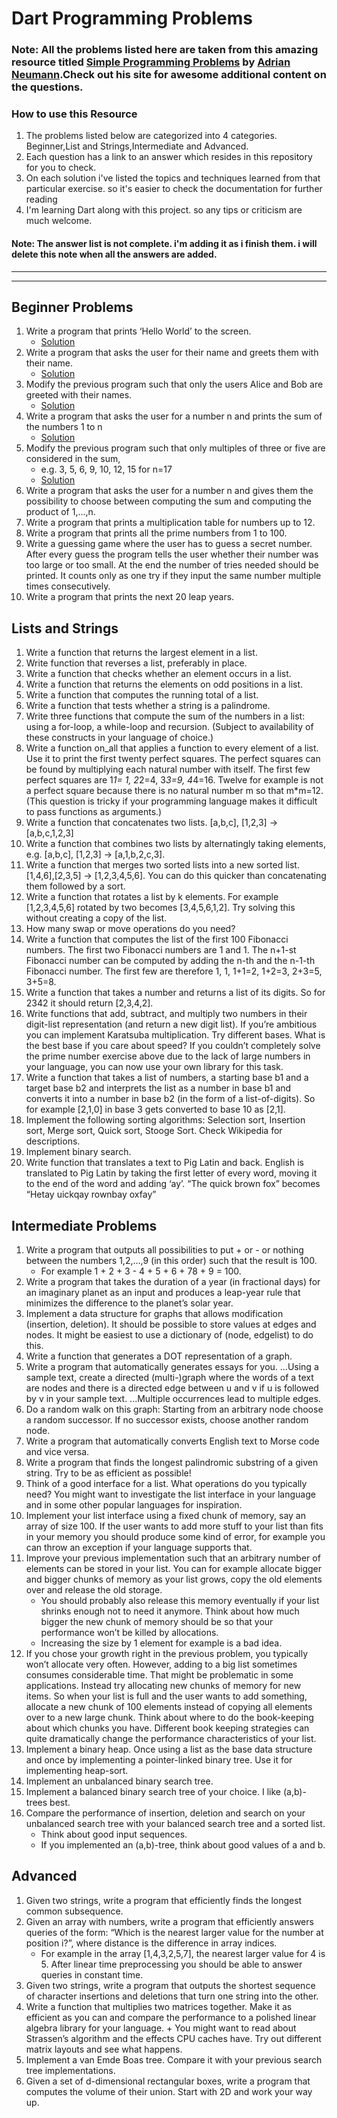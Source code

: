# Dart Programming Problems 

### Note: All the problems listed here are taken from this amazing resource titled [Simple Programming Problems](https://adriann.github.io/programming_problems.html) by [Adrian Neumann](https://github.com/adrianN).Check out his site for awesome additional content on the questions.

### How to use this Resource
1. The problems listed below are categorized into 4 categories. Beginner,List and Strings,Intermediate and Advanced.
2. Each question has a link to an answer which resides in this repository for you to check.
3. On each solution i've listed the topics and techniques learned from that particular exercise. so it's easier to check the documentation for further reading
4. I'm learning Dart along with this project. so any tips or criticism are much welcome. 

#### Note: The answer list is not complete. i'm adding it as i finish them. i will delete this note when all the answers are added.


---
---


## Beginner Problems

1. Write a program that prints ‘Hello World’ to the screen.
   + [Solution](https://github.com/koushikzep99/dart-programming-problems/blob/main/beginner/1_hello_world.dart)
2. Write a program that asks the user for their name and greets them with their name.
   + [Solution](https://github.com/koushikzep99/dart-programming-problems/blob/main/beginner/2_user_input.dart)
3. Modify the previous program such that only the users Alice and Bob are greeted with their names.
   + [Solution](https://github.com/koushikzep99/dart-programming-problems/blob/main/beginner/3_alice_bob.dart)
4. Write a program that asks the user for a number n and prints the sum of the numbers 1 to n
   + [Solution](https://github.com/koushikzep99/dart-programming-problems/blob/main/beginner/4_sum_till_n.dart)
5. Modify the previous program such that only multiples of three or five are considered in the sum, 
   + e.g. 3, 5, 6, 9, 10, 12, 15 for n=17
   + [Solution](https://github.com/koushikzep99/dart-programming-problems/blob/main/beginner/5_sum_till_n_mutiples.dart)
6. Write a program that asks the user for a number n and gives them the possibility to choose between computing the sum and computing the product of 1,…,n.
7. Write a program that prints a multiplication table for numbers up to 12.
8. Write a program that prints all the prime numbers from 1 to 100.
9. Write a guessing game where the user has to guess a secret number. After every guess the program tells the user whether their number was too large or too small. At the end the number of tries needed should be printed. It counts only as one try if they input the same number multiple times consecutively.
10. Write a program that prints the next 20 leap years.

## Lists and Strings

1. Write a function that returns the largest element in a list.
2. Write function that reverses a list, preferably in place.
3. Write a function that checks whether an element occurs in a list.
4. Write a function that returns the elements on odd positions in a list.
5. Write a function that computes the running total of a list.
6. Write a function that tests whether a string is a palindrome.
7. Write three functions that compute the sum of the numbers in a list: using a for-loop, a while-loop and recursion. (Subject to availability of these constructs in your language of choice.)
8. Write a function on_all that applies a function to every element of a list. Use it to print the first twenty perfect squares. The perfect squares can be found by multiplying each natural number with itself. The first few perfect squares are 1*1= 1, 2*2=4, 3*3=9, 4*4=16. Twelve for example is not a perfect square because there is no natural number m so that m*m=12. (This question is tricky if your programming language makes it difficult to pass functions as arguments.)
9. Write a function that concatenates two lists. [a,b,c], [1,2,3] → [a,b,c,1,2,3]
10. Write a function that combines two lists by alternatingly taking elements, e.g. [a,b,c], [1,2,3] → [a,1,b,2,c,3].
11. Write a function that merges two sorted lists into a new sorted list. [1,4,6],[2,3,5] → [1,2,3,4,5,6]. You can do this quicker than concatenating them followed by a sort.
12. Write a function that rotates a list by k elements. For example [1,2,3,4,5,6] rotated by two becomes [3,4,5,6,1,2]. Try solving this without creating a copy of the list.
13. How many swap or move operations do you need?
14. Write a function that computes the list of the first 100 Fibonacci numbers. The first two Fibonacci numbers are 1 and 1. The n+1-st Fibonacci number can be computed by adding the n-th and the n-1-th Fibonacci number. The first few are therefore 1, 1, 1+1=2, 1+2=3, 2+3=5, 3+5=8.
15. Write a function that takes a number and returns a list of its digits. So for 2342 it should return [2,3,4,2].
16. Write functions that add, subtract, and multiply two numbers in their digit-list representation (and return a new digit list). If you’re ambitious you can implement Karatsuba multiplication. Try different bases. What is the best base if you care about speed? If you couldn’t completely solve the prime number exercise above due to the lack of large numbers in your language, you can now use your own library for this task.
17. Write a function that takes a list of numbers, a starting base b1 and a target base b2 and interprets the list as a number in base b1 and converts it into a number in base b2 (in the form of a list-of-digits). So for example [2,1,0] in base 3 gets converted to base 10 as [2,1].
18. Implement the following sorting algorithms: Selection sort, Insertion sort, Merge sort, Quick sort, Stooge Sort. Check Wikipedia for descriptions.
19. Implement binary search.
20. Write function that translates a text to Pig Latin and back. English is translated to Pig Latin by taking the first letter of every word, moving it to the end of the word and adding ‘ay’. “The quick brown fox” becomes “Hetay uickqay rownbay oxfay”


## Intermediate Problems

1. Write a program that outputs all possibilities to put + or - or nothing between the numbers 1,2,…,9 (in this order) such that the result is 100. 
   + For example 1 + 2 + 3 - 4 + 5 + 6 + 78 + 9 = 100.
2. Write a program that takes the duration of a year (in fractional days) for an imaginary planet as an input and produces a leap-year rule that minimizes the difference to the planet’s solar year.
3. Implement a data structure for graphs that allows modification (insertion, deletion). It should be possible to store values at edges and nodes. It might be easiest to use a dictionary of (node, edgelist) to do this.
4. Write a function that generates a DOT representation of a graph.
5. Write a program that automatically generates essays for you.
   ...Using a sample text, create a directed (multi-)graph where the words of a text are nodes and there is a directed edge between u and v if u is followed by v in your sample text. 
   ...Multiple occurrences lead to multiple edges.
6. Do a random walk on this graph: Starting from an arbitrary node choose a random successor. If no successor exists, choose another random node.
7. Write a program that automatically converts English text to Morse code and vice versa.
8. Write a program that finds the longest palindromic substring of a given string. Try to be as efficient as possible!
9. Think of a good interface for a list. What operations do you typically need? You might want to investigate the list interface in your language and in some other popular languages for inspiration.
10. Implement your list interface using a fixed chunk of memory, say an array of size 100. If the user wants to add more stuff to your list than fits in your memory you should produce some kind of error, for example you can throw an exception if your language supports that.
11. Improve your previous implementation such that an arbitrary number of elements can be stored in your list. You can for example allocate bigger and bigger chunks of memory as your list grows, copy the old elements over and release the old storage. 
    + You should probably also release this memory eventually if your list shrinks enough not to need it anymore. Think about how much bigger the new chunk of memory should be so that your performance won’t be killed by allocations. 
    + Increasing the size by 1 element for example is a bad idea.
12. If you chose your growth right in the previous problem, you typically won’t allocate very often. However, adding to a big list sometimes consumes considerable time. That might be problematic in some applications. Instead try allocating new chunks of memory for new items. So when your list is full and the user wants to add something, allocate a new chunk of 100 elements instead of copying all elements over to a new large chunk. Think about where to do the book-keeping about which chunks you have. Different book keeping strategies can quite dramatically change the performance characteristics of your list.
13. Implement a binary heap. Once using a list as the base data structure and once by implementing a pointer-linked binary tree. Use it for implementing heap-sort.
14. Implement an unbalanced binary search tree.
15. Implement a balanced binary search tree of your choice. I like (a,b)-trees best.
16. Compare the performance of insertion, deletion and search on your unbalanced search tree with your balanced search tree and a sorted list. 
    + Think about good input sequences. 
    + If you implemented an (a,b)-tree, think about good values of a and b.

## Advanced

1. Given two strings, write a program that efficiently finds the longest common subsequence.
2. Given an array with numbers, write a program that efficiently answers queries of the form: “Which is the nearest larger value for the number at position i?”, where distance is the difference in array indices. 
   + For example in the array [1,4,3,2,5,7], the nearest larger value for 4 is 5. After linear time preprocessing you should be able to answer queries in constant time.
3. Given two strings, write a program that outputs the shortest sequence of character insertions and deletions that turn one string into the other.
4. Write a function that multiplies two matrices together. Make it as efficient as you can and compare the performance to a polished linear algebra library for your language.    + You might want to read about Strassen’s algorithm and the effects CPU caches have. Try out different matrix layouts and see what happens.
5. Implement a van Emde Boas tree. Compare it with your previous search tree implementations.
6. Given a set of d-dimensional rectangular boxes, write a program that computes the volume of their union. Start with 2D and work your way up.
